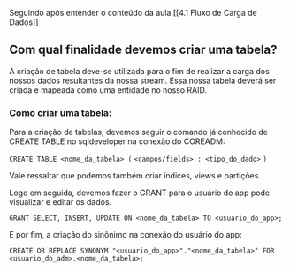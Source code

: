 Seguindo após entender o conteúdo da aula [[4.1 Fluxo de Carga de Dados]]
## Com qual finalidade devemos criar uma tabela?
A criação de tabela deve-se utilizada para o fim de realizar a carga dos nossos dados resultantes da nossa stream. Essa nossa tabela deverá ser criada e mapeada como uma entidade no nosso RAID.



### Como criar uma tabela:
Para a criação de tabelas, devemos seguir o comando já conhecido de CREATE TABLE no sqldeveloper na conexão do COREADM:

`CREATE TABLE <nome_da_tabela> (`
`<campos/fields> : <tipo_do_dado>`
`)`

Vale ressaltar que podemos também criar índices, views e partições.

Logo em seguida, devemos fazer o GRANT para o usuário do app pode visualizar e editar os dados.

`GRANT SELECT, INSERT, UPDATE ON <nome_da_tabela> TO <usuario_do_app>;`

E por fim, a criação do sinônimo
na conexão do usuário do app:

`CREATE OR REPLACE SYNONYM "<usuario_do_app>"."<nome_da_tabela>" FOR <usuario_do_adm>.<nome_da_tabela>;`

